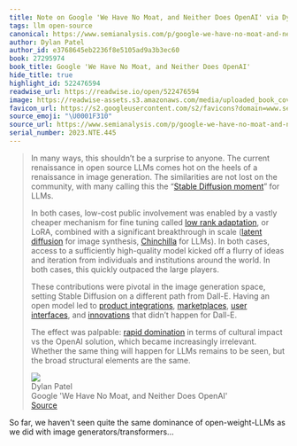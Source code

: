 ```yaml
---
title: Note on Google 'We Have No Moat, and Neither Does OpenAI' via Dylan Patel
tags: llm open-source
canonical: https://www.semianalysis.com/p/google-we-have-no-moat-and-neither
author: Dylan Patel
author_id: e3768645eb2236f8e5105ad9a3b3ec60
book: 27295974
book_title: Google 'We Have No Moat, and Neither Does OpenAI'
hide_title: true
highlight_id: 522476594
readwise_url: https://readwise.io/open/522476594
image: https://readwise-assets.s3.amazonaws.com/media/uploaded_book_covers/profile_265723/https3A2F2Fsubstack-post-media.s3.amazonaws.com2Fpub_QucYOCv.png
favicon_url: https://s2.googleusercontent.com/s2/favicons?domain=www.semianalysis.com
source_emoji: "\U0001F310"
source_url: https://www.semianalysis.com/p/google-we-have-no-moat-and-neither#:~:text=In%20many%20ways%2C,are%20the%20same.
serial_number: 2023.NTE.445
---
```

> In many ways, this shouldn’t be a surprise to anyone. The current renaissance in open source LLMs comes hot on the heels of a renaissance in image generation. The similarities are not lost on the community, with many calling this the “[Stable Diffusion moment](https://simonwillison.net/2023/Mar/11/llama/)” for LLMs.
> 
> In both cases, low-cost public involvement was enabled by a vastly cheaper mechanism for fine tuning called [low rank adaptation](https://arxiv.org/abs/2106.09685), or LoRA, combined with a significant breakthrough in scale ([latent diffusion](https://arxiv.org/abs/2112.10752) for image synthesis, [Chinchilla](https://arxiv.org/abs/2203.15556) for LLMs). In both cases, access to a sufficiently high-quality model kicked off a flurry of ideas and iteration from individuals and institutions around the world. In both cases, this quickly outpaced the large players.
> 
> These contributions were pivotal in the image generation space, setting Stable Diffusion on a different path from Dall-E. Having an open model led to [product integrations](https://github.com/AbdullahAlfaraj/Auto-Photoshop-StableDiffusion-Plugin), [marketplaces](https://civitai.com/), [user interfaces](https://github.com/AUTOMATIC1111/stable-diffusion-webui), and [innovations](https://stablediffusionweb.com/ControlNet) that didn’t happen for Dall-E.
> 
> The effect was palpable: [rapid domination](https://trends.google.com/trends/explore?date=2022-08-01%202023-04-10&q=Stable%20Diffusion,Dall-E&hl=en) in terms of cultural impact vs the OpenAI solution, which became increasingly irrelevant. Whether the same thing will happen for LLMs remains to be seen, but the broad structural elements are the same.
> <div class="quoteback-footer"><div class="quoteback-avatar"><img class="mini-favicon" src="https://s2.googleusercontent.com/s2/favicons?domain=www.semianalysis.com"></div><div class="quoteback-metadata"><div class="metadata-inner"><span style="display:none">FROM:</span><div aria-label="Dylan Patel" class="quoteback-author"> Dylan Patel</div><div aria-label="Google 'We Have No Moat, and Neither Does OpenAI'" class="quoteback-title"> Google 'We Have No Moat, and Neither Does OpenAI'</div></div></div><div class="quoteback-backlink"><a target="_blank" aria-label="go to the full text of this quotation" rel="noopener" href="https://www.semianalysis.com/p/google-we-have-no-moat-and-neither#:~:text=In%20many%20ways%2C,are%20the%20same." class="quoteback-arrow"> Source</a></div></div>

So far, we haven't seen quite the same dominance of open-weight-LLMs as we did with image generators/transformers...